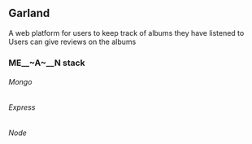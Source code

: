 ## Garland

A web platform for users to keep track of albums they have listened to  
Users can give reviews on the albums


### ME__~A~__N stack

###### Mongo
###### Express
###### Node
